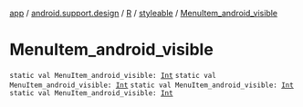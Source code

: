 [app](../../../index.md) / [android.support.design](../../index.md) / [R](../index.md) / [styleable](index.md) / [MenuItem_android_visible](.)

# MenuItem_android_visible

`static val MenuItem_android_visible: `[`Int`](https://kotlinlang.org/api/latest/jvm/stdlib/kotlin/-int/index.html)
`static val MenuItem_android_visible: `[`Int`](https://kotlinlang.org/api/latest/jvm/stdlib/kotlin/-int/index.html)
`static val MenuItem_android_visible: `[`Int`](https://kotlinlang.org/api/latest/jvm/stdlib/kotlin/-int/index.html)
`static val MenuItem_android_visible: `[`Int`](https://kotlinlang.org/api/latest/jvm/stdlib/kotlin/-int/index.html)